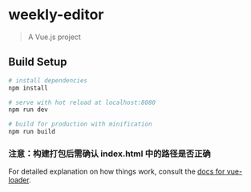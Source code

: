 # weekly-editor

> A Vue.js project

## Build Setup

``` bash
# install dependencies
npm install

# serve with hot reload at localhost:8080
npm run dev

# build for production with minification
npm run build
```

### 注意：构建打包后需确认  index.html 中的路径是否正确


For detailed explanation on how things work, consult the [docs for vue-loader](http://vuejs.github.io/vue-loader).
